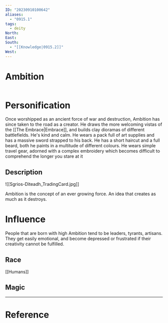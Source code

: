 ```yaml
---
ID: "20230910100642"
aliases:
  - "0915.1"
tags:
  - deity
North: 
East: 
South:
  - "[[Knowledge|0915.2]]"
West:
---
```

# Ambition

```toc
```

# Personification

Once worshipped as an ancient force of war and destruction, Ambition has since taken to the road as a creator. He draws the more welcoming vistas of the [[The Embrace|Embrace]], and builds clay dioramas of different battlefields. He's kind and calm. He wears a pack full of art supplies and has a massive sword strapped to his back. He has a short haircut and a full beard, both he paints in a multitude of different colours. He wears simple travel gear, adorned with a complex embroidery which becomes difficult to comprehend the longer you stare at it

## Description

![[Sgrios-Dìteadh_TradingCard.jpg]]

Ambition is the concept of an ever growing force. An idea that creates as much as it destroys.

# Influence

People that are born with high Ambition tend to be leaders, tyrants, artisans. They get easily emotional, and become depressed or frustrated if their creativity cannot be fulfilled.

## Race

[[Humans]]

## Magic

---

# Reference
